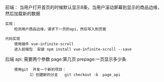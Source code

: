 前端：
    当用户打开首页的时候默认显示8条，当用户滚动屏幕到显示的商品边缘，然后加载新的数据

    实现：
        检测用户商品边缘，请求下一页的api，然后写入到页面

    代码实现
        使用插件 vue-infinite-scroll
        进入前端包  安装 npm install vue-infinite-scroll --save


后端
    api: 需要两个参数
        page:第几页
        prepage:一页显示多少条



        使用git  开发一个新的项目：
               1）创建新的分支   git checkout -b  page_api